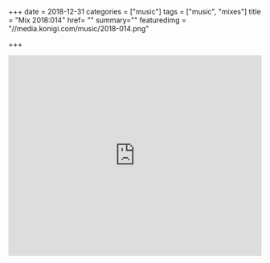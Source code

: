 +++
date = 2018-12-31
categories = ["music"]
tags = ["music", "mixes"]
title = "Mix 2018:014"
href= ""
summary=""
featuredimg = "//media.konigi.com/music/2018-014.png"

+++

<div class="mix"><div class="embed" >
  <iframe width="100%" height="400" src="https://www.mixcloud.com/widget/iframe/?light=1&feed=%2Fdjkonigi%2F2018014-lazy-morning-idm-session%2F" frameborder="0" ></iframe>
</div></div>
